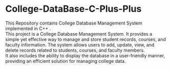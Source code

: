 # College-DataBase-C-Plus-Plus
This Repository contains College Database Management System implemented in C++ . 
<br>
This project is a College Database Management System. It provides a simple yet effective way to manage and store student records, courses, and faculty information. The system allows users to add, update, view, and delete records related to students, courses, and faculty members. 
<br>
It also includes the ability to display the database in a user-friendly manner, providing an efficient solution for managing college data.
